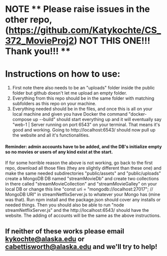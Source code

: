 # NOTE ** Please raise issues in the other repo, (https://github.com/Katykochte/CS_372_MovieProj2) NOT THIS ONE!!! Thank you!!! **

# Instructions on how to use:
1) First note there also needs to be an "uploads" folder inside the public folder but github doesn't let me upload an empty folder.
2) Everything from this repo should be in the same folder with matching subfolders as this repo on your machine.
3) Everything needed should be in the files, and once this is all on your local machine and given you have Docker the command "docker-compose up --build" should start everything
   up and it will eventually say "web-1      | Server running on port 6543" on your terminal. That means it's good and working. Going to http://localhost:6543/ should now pull up
   the website and all it's functionalities.
#### Reminder: admin accounts have to be added, and the DB's initialize empty so no movies or users of any kind exist at the start. 

If for some horrible reason the above is not working, go back to the first repo, download all those files (they are slightly different than these one) and make the same needed 
subdirectories "public/assets" and "public/uploads" create a MongoDB DB named "streamMovieDb" and create two collections in there called "streamMovieCollection" and 
"streamMovieGalley" on your local DB or change this line "const uri = "mongodb://localhost:27017"; // MongoDB URI" in streamNetflixServer.js to whatever your Mongo has (mine was that).
Run npm install and the package.json should cover any installs or needed things. 
Then you should also be able to run "node streamNetflixServer.js" and the http://localhost:6543/ should have the website. 
The adding of accounts will be the same as the above instructions. 

## If neither of these works please email kykochte@alaska.edu or cabettisworth@alaska.edu and we'll try to help! 
